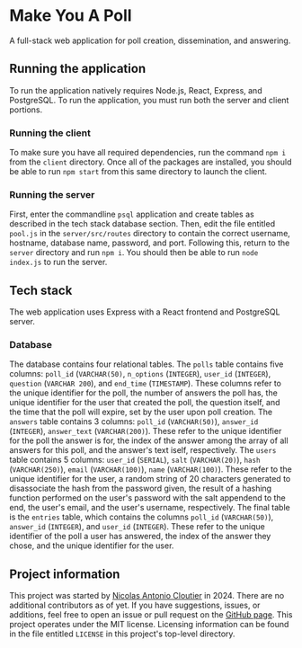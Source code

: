 # Make You A Poll

A full-stack web application for poll creation, dissemination, and answering.

## Running the application

To run the application natively requires Node.js, React, Express, and PostgreSQL. To run the application, you must run both the server and client portions.

### Running the client

To make sure you have all required dependencies, run the command `npm i` from the `client` directory. Once all of the packages are installed, you should be able to run `npm start` from this same directory to launch the client.

### Running the server

First, enter the commandline `psql` application and create tables as described in the tech stack database section. Then, edit the file entitled `pool.js` in the `server/src/routes` directory to contain the correct username, hostname, database name, password, and port. Following this, return to the `server` directory and run `npm i`. You should then be able to run `node index.js` to run the server.

## Tech stack

The web application uses Express with a React frontend and PostgreSQL server.

### Database

The database contains four relational tables. The `polls` table contains five columns: `poll_id` (`VARCHAR(50)`, `n_options` (`INTEGER`), `user_id` (`INTEGER`), `question` (`VARCHAR 200`), and `end_time` (`TIMESTAMP`). These columns refer to the unique identifier for the poll, the number of answers the poll has, the unique identifier for the user that created the poll, the question itself, and the time that the poll will expire, set by the user upon poll creation. The `answers` table contains 3 columns: `poll_id` (`VARCHAR(50)`), `answer_id` (`INTEGER`), `answer_text` (`VARCHAR(200)`). These refer to the unique identifier for the poll the answer is for, the index of the answer among the array of all answers for this poll, and the answer's text iself, respectively. The `users` table contains 5 columns: `user_id` (`SERIAL`), `salt` (`VARCHAR(20)`), `hash` (`VARCHAR(250)`), `email` (`VARCHAR(100)`), `name` (`VARCHAR(100)`). These refer to the unique identifier for the user, a random string of 20 characters generated to disassociate the hash from the password given, the result of a hashing function performed on the user's password with the salt appendend to the end, the user's email, and the user's username, respectively. The final table is the `entries` table, which contains the columns `poll_id` (`VARCHAR(50)`), `answer_id` (`INTEGER`), and `user_id` (`INTEGER`). These refer to the unique identifier of the poll a user has answered, the index of the answer they chose, and the unique identifier for the user.

## Project information

This project was started by [Nicolas Antonio Cloutier](mailto:nicocloutier1@gmail.com) in 2024. There are no additional contributors as of yet. If you have suggestions, issues, or additions, feel free to open an issue or pull request on the [GitHub page](https://github.com/NicoACloutier/makeYouAPoll). This project operates under the MIT license. Licensing information can be found in the file entitled `LICENSE` in this project's top-level directory.
